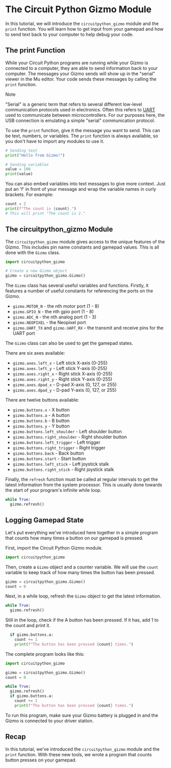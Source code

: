 # The Circuit Python Gizmo Module

In this tutorial, we will introduce the `circuitpython_gizmo` module and
the `print` function. You will learn how to get input from your gamepad
and how to send text back to your computer to help debug your code.

## The print Function

While your Circuit Python programs are running while your Gizmo is
connected to a computer, they are able to send information back to your
computer. The messages your Gizmo sends will show up in the "serial"
viewer in the Mu editor. Your code sends these messages by calling the
`print` function.

> [!NOTE]
>
> "Serial" is a generic term that refers to several different low-level
communication protocols used in electronics. Often this refers to
[UART](https://en.wikipedia.org/wiki/Universal_asynchronous_receiver-transmitter)
used to communicate between microcontrollers. For our purposes here, the
USB connection is emulating a simple "serial" communication protocol.

To use the `print` function, give it the message you want to send. This
can be text, numbers, or variables. The `print` function is always
available, so you don't have to import any modules to use it.

```Python
# Sending text
print("Hello from Gizmo!")

# Sending variables
value = 100
print(value)
```

You can also embed variables into text messages to give more context. Just
put an 'f' in front of your message and wrap the variable names in curly
brackets. For example:

```Python
count = 2
print(f"The count is {count}.")
# This will print "The count is 2."
```

## The circuitpython_gizmo Module

The `circuitpython_gizmo` module gives access to the unique features of
the Gizmo. This includes pin name constants and gamepad values. This is
all done with the `Gizmo` class.

```Python
import circuitpython_gizmo

# Create a new Gizmo object
gizmo = circuitpython_gizmo.Gizmo()
```

The `Gizmo` class has several useful variables and functions. Firstly, it
features a number of useful constants for referencing the ports on the
Gizmo.

- `gizmo.MOTOR_N` - the nth motor port (1 - 8)
- `gizmo.GPIO_N` - the nth gpio port (1 - 8)
- `gizmo.ADC_N` - the nth analog port (1 - 3)
- `gizmo.NEOPIXEL` - the Neopixel port
- `gizmo.UART_TX` and `gizmo.UART_RX` - the transmit and receive pins for the UART port

The `Gizmo` class can also be used to get the gamepad states.

There are six axes available:

- `gizmo.axes.left_x` - Left stick X-axis (0-255)
- `gizmo.axes.left_y` - Left stick Y-axis (0-255)
- `gizmo.axes.right_x` - Right stick X-axis (0-255)
- `gizmo.axes.right_y` - Right stick Y-axis (0-255)
- `gizmo.axes.dpad_x` - D-pad X-axis (0, 127, or 255)
- `gizmo.axes.dpad_y` - D-pad Y-axis (0, 127, or 255)

There are twelve buttons available:

- `gizmo.buttons.x` - X button
- `gizmo.buttons.a` - A button
- `gizmo.buttons.b` - B button
- `gizmo.buttons.y` - Y button
- `gizmo.buttons.left_shoulder` - Left shoulder button
- `gizmo.buttons.right_shoulder` - Right shoulder button
- `gizmo.buttons.left_trigger` - Left trigger
- `gizmo.buttons.right_trigger` - Right trigger
- `gizmo.buttons.back` - Back button
- `gizmo.buttons.start` - Start button
- `gizmo.buttons.left_stick` - Left joystick stalk
- `gizmo.buttons.right_stick` - Right joystick stalk

Finally, the `refresh` function must be called at regular intervals to get
the latest information from the system processor. This is usually done
towards the start of your program's infinite while loop.

```Python
while True:
  gizmo.refresh()
```

## Logging Gamepad State

Let's put everything we've introduced here together in a simple program
that counts how many times a button on our gamepad is pressed.

First, import the Circuit Python Gizmo module.

```Python
import circuitpython_gizmo
```

Then, create a `Gizmo` object and a counter variable. We will use the
`count` variable to keep track of how many times the button has been
pressed.

```Python
gizmo = circuitpython_gizmo.Gizmo()
count = 0
```

Next, in a while loop, refresh the `Gizmo` object to get the latest
information.

```Python
while True:
  gizmo.refresh()
```

Still in the loop, check if the A button has been pressed. If it has, add
1 to the count and print it.

```Python
  if gizmo.buttons.a:
    count += 1
    print(f"The button has been pressed {count} times.")
```

The complete program looks like this:

```Python
import circuitpython_gizmo

gizmo = circuitpython_gizmo.Gizmo()
count = 0

while True:
  gizmo.refresh()
  if gizmo.buttons.a:
    count += 1
    print(f"The button has been pressed {count} times.")
```

To run this program, make sure your Gizmo battery is plugged in and the
Gizmo is connected to your driver station.

## Recap

In this tutorial, we've introduced the `circuitpython_gizmo` module and
the `print` function. With these new tools, we wrote a program that counts
button presses on your gamepad.
